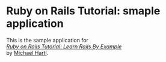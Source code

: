 # Ruby on Rails Tutorial: smaple application  
  
This is the sample application for  
[*Ruby on Rails Tutorial: Learn Rails By Example*](http://railstutorial.org)  
by [Michael Hartl](http://michaelhartl.com/).